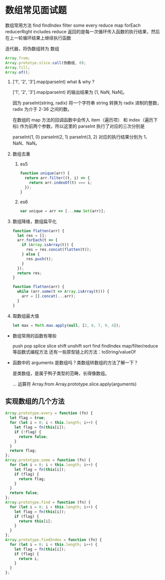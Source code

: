 # 数组常见面试题

数组常用方法 find findIndex filter some every reduce map forEach reducerRight includes
reduce 返回的是每一次循环传入函数的执行结果，然后在上一轮循环结果上继续执行函数

迭代器，将伪数组转为 数组

```js
Array.from;
Array.prototye.slice.call(伪数组, 0);
Array.fill;
Array.of();
```

1. ['1', '2', '3'].map(parseInt) what & why ?

   ['1', '2', '3'].map(parseInt) 的输出结果为 [1, NaN, NaN]。

   因为 parseInt(string, radix) 将一个字符串 string 转换为 radix 进制的整数，radix 为介于 2-36 之间的数。

   在数组的 map 方法的回调函数中会传入 item（遍历项） 和 index（遍历下标) 作为前两个参数，所以这里的 parseInt 执行了对应的三次分别是

   parseInt(1, 0)
   parseInt(2, 1)
   parseInt(3, 2)
   对应的执行结果分别为 1、NaN、NaN。

2. 数组去重

   1. es5

      ```js
      function unique(arr) {
        return arr.filter((t, i) => {
          return arr.indexOf(t) === i;
        });
      }
      ```

   2. es6

      ```js
      var unique = arr => [...new Set(arr)];
      ```

3. 数组降维，数组扁平化

   ```js
   function flatten(arr) {
     let res = [];
     arr.forEach(t => {
       if (Array.isArray(t)) {
         res = res.concat(flatten(t));
       } else {
         res.push(t);
       }
     });
     return res;
   }

   function flatten(arr) {
     while (arr.some(t => Array.isArray(t))) {
       arr = [].concat(...arr);
     }
   }
   ```

4. 取数组最大值

   ```js
   let max = Math.max.apply(null, [2, 6, 7, 9, 4]);
   ```

- 数组常用的函数有哪些

  push
  pop
  splice
  slice
  shift
  unshift
  sort
  find
  findIndex
  map/filter/reduce 等函数式编程方法
  还有一些原型链上的方法：toString/valueOf

- 函数中的 arguments 是数组吗？类数组转数组的方法了解一下？

  是类数组，是属于鸭子类型的范畴，长得像数组。

  ... 运算符
  Array.from
  Array.prototype.slice.apply(arguments)

## 实现数组的几个方法

```js
Array.prototype.every = function (fn) {
  let flag = true;
  for (let i = 0; i < this.length; i++) {
    let flag = fn(this[i]);
    if (!flag) {
      return false;
    }
  }
  return flag;
};
Array.prototype.some = function (fn) {
  for (let i = 0; i < this.length; i++) {
    let flag = fn(this[i]);
    if (flag) {
      return flag;
    }
  }
  return false;
};
Array.prototype.find = function (fn) {
  for (let i = 0; i < this.length; i++) {
    let flag = fn(this[i]);
    if (flag) {
      return this[i];
    }
  }
};
Array.prototype.findIndex = function (fn) {
  for (let i = 0; i < this.length; i++) {
    let flag = fn(this[i]);
    if (flag) {
      return i;
    }
  }
};
```
